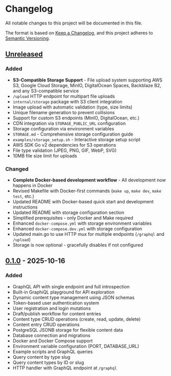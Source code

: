 # Changelog

All notable changes to this project will be documented in this file.

The format is based on [Keep a Changelog](https://keepachangelog.com/en/1.0.0/),
and this project adheres to [Semantic Versioning](https://semver.org/spec/v2.0.0.html).

## [Unreleased]

### Added

- **S3-Compatible Storage Support** - File upload system supporting AWS S3, Google Cloud Storage, MinIO, DigitalOcean Spaces, Backblaze B2, and any S3-compatible service
- `/upload` HTTP endpoint for multipart file uploads
- `internal/storage` package with S3 client integration
- Image upload with automatic validation (type, size limits)
- Unique filename generation to prevent collisions
- Support for custom S3 endpoints (MinIO, DigitalOcean, etc.)
- CDN integration via `STORAGE_PUBLIC_URL` configuration
- Storage configuration via environment variables
- `STORAGE.md` - Comprehensive storage configuration guide
- `examples/storage_setup.sh` - Interactive storage setup script
- AWS SDK Go v2 dependencies for S3 operations
- File type validation (JPEG, PNG, GIF, WebP, SVG)
- 10MB file size limit for uploads

### Changed

- **Complete Docker-based development workflow** - All development now happens in Docker
- Revised Makefile with Docker-first commands (`make up`, `make dev`, `make test`, etc.)
- Updated README with Docker-based quick start and development instructions
- Updated README with storage configuration section
- Simplified prerequisites - only Docker and Make required
- Enhanced `docker-compose.yml` with storage environment variables
- Enhanced `docker-compose.dev.yml` with storage configuration
- Updated main.go to use HTTP mux for multiple endpoints (`/graphql` and `/upload`)
- Storage is now optional - gracefully disables if not configured

## [0.1.0] - 2025-10-16

### Added

- GraphQL API with single endpoint and full introspection
- Built-in GraphiQL playground for API exploration
- Dynamic content type management using JSON schemas
- Token-based user authentication system
- User registration and login mutations
- Draft/publish workflow for content entries
- Content type CRUD operations (create, read, update, delete)
- Content entry CRUD operations
- PostgreSQL JSONB storage for flexible content data
- Database connection and migrations
- Docker and Docker Compose support
- Environment variable configuration (PORT, DATABASE_URL)
- Example scripts and GraphQL queries
- Query content by type slug
- Query content types by ID or slug
- HTTP handler with GraphQL endpoint at `/graphql`

[Unreleased]: https://github.com/yourusername/gofrik/compare/v0.1.0...HEAD
[0.1.0]: https://github.com/yourusername/gofrik/releases/tag/v0.1.0
